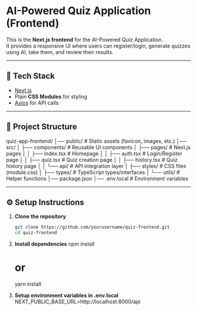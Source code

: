 # AI-Powered Quiz Application (Frontend)

This is the **Next.js frontend** for the AI-Powered Quiz Application.  
It provides a responsive UI where users can register/login, generate quizzes using AI, take them, and review their results.

---

## 🚀 Tech Stack
- [Next.js](https://nextjs.org/)
- Plain **CSS Modules** for styling
- [Axios](https://axios-http.com/) for API calls

---

## 📂 Project Structure
quiz-app-frontend/
│── public/ # Static assets (favicon, images, etc.)
│── src/
│ ├── components/ # Reusable UI components
│ ├── pages/ # Next.js pages
│ │ ├── index.tsx # Homepage
│ │ ├── auth.tsx # Login/Register page
│ │ ├── quiz.tsx # Quiz creation page
│ │ ├── history.tsx # Quiz history page
│ │ └── api/ # API integration layer
│ ├── styles/ # CSS files (module.css)
│ ├── types/ # TypeScript types/interfaces
│ └── utils/ # Helper functions
│── package.json
│── .env.local # Environment variables


---

## ⚙️ Setup Instructions

1. **Clone the repository**
   ```bash
   git clone https://github.com/yourusername/quiz-frontend.git
   cd quiz-frontend
2. **Install dependencies**
   npm install
    # or
    yarn install
   
4. **Setup environment variables in .env.local**
  NEXT_PUBLIC_BASE_URL=http://localhost:8000/api
